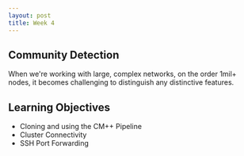 ```yaml
---
layout: post
title: Week 4
---
```


## Community Detection 

When we're working with large, complex networks, on the order 1mil+ nodes, it becomes challenging to distinguish any distinctive features. 


## Learning Objectives

- Cloning and using the CM++ Pipeline
- Cluster Connectivity
- SSH Port Forwarding



